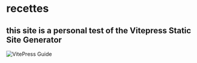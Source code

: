# recettes
## this site is a personal test of the Vitepress Static Site Generator  

![VitePress Guide](https://vitepress.dev/)  